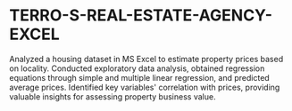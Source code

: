 # TERRO-S-REAL-ESTATE-AGENCY-EXCEL
Analyzed a housing dataset in MS Excel to estimate property prices based on locality. Conducted exploratory data analysis, obtained regression equations through simple and multiple linear regression, and predicted average prices. Identified key variables' correlation with prices, providing valuable insights for assessing property business value.
